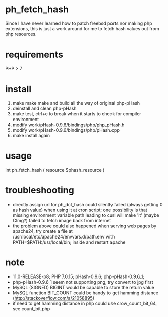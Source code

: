 # ph_fetch_hash
Since I have never learned how to patch freebsd ports nor making php extensions, this is just a work around for me to fetch hash values out from php resources.

# requirements
PHP > 7

# install
1. make make make and build all the way of original php-pHash
2. deinstall and clean php-pHash
3. make test, ctrl+c to break when it starts to check for compiler environment
4. modify work/pHash-0.9.6/bindings/php/php_pHash.h
5. modify work/pHash-0.9.6/bindings/php/pHash.cpp
6. make install again

# usage
int ph_fetch_hash ( resource $phash_resource )

# troubleshooting
- directly assign url for ph_dct_hash could silently failed (always getting 0 as hash value) when using it at cron script; one possibility is that missing environment variable path leading to curl will make 'it' (maybe CImg?) failed to fetch image back from internet
- the problem above could also happened when serving web pages by apache24, try create a file at /usr/local/etc/apache24/envvars.d/path.env with PATH=$PATH:/usr/local/bin; inside and restart apache

# note
- 11.0-RELEASE-p8; PHP 7.0.15; pHash-0.9.6; php-pHash-0.9.6_1;
- php-pHash-0.9.6_1 seem not supporting png, try convert to jpg first
- MySQL (SIGNED) BIGINT would be capable to store the return value
- MySQL function BIT_COUNT could be handy to get hamming distance (http://stackoverflow.com/a/21058895)
- if need to get hamming distance in php could use crow_count_bit_64, see count_bit.php
